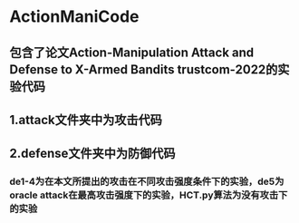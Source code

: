 # ActionManiCode
## 包含了论文Action-Manipulation Attack and Defense to X-Armed Bandits trustcom-2022的实验代码
## 1.attack文件夹中为攻击代码
## 2.defense文件夹中为防御代码
### de1-4为在本文所提出的攻击在不同攻击强度条件下的实验，de5为oracle attack在最高攻击强度下的实验，HCT.py算法为没有攻击下的实验

